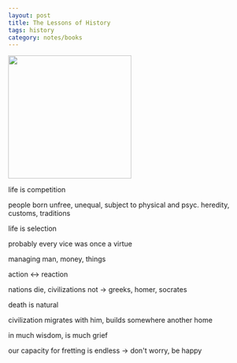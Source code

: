 ```yaml
---
layout: post
title: The Lessons of History
tags: history
category: notes/books  
---
```


<img height="250"  src="https://i.gr-assets.com/images/S/compressed.photo.goodreads.com/books/1387722025l/174713.jpg" />

life is competition

people born unfree, unequal, subject to physical and psyc. heredity, customs, traditions

life is selection

probably every vice was once a virtue

managing man, money, things

action <-> reaction 

nations die, civilizations not -> greeks, homer, socrates

death is natural

civilization migrates with him, builds somewhere another home 

in much wisdom, is much grief

our capacity for fretting is endless -> don't worry, be happy 

 
